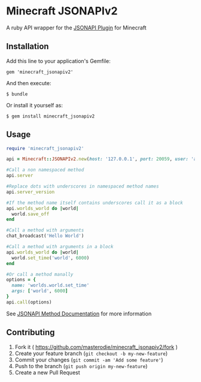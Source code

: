 # Minecraft JSONAPIv2

A ruby API wrapper for the [JSONAPI Plugin](http://mcjsonapi.com/) for Minecraft

## Installation

Add this line to your application's Gemfile:

    gem 'minecraft_jsonapiv2'

And then execute:

    $ bundle

Or install it yourself as:

    $ gem install minecraft_jsonapiv2

## Usage

```ruby
require 'minecraft_jsonapiv2'

api = Minecraft::JSONAPIv2.new(host: '127.0.0.1', port: 20059, user: 'admin', password: 'changme', salt: 'mmm')

#Call a non namespaced method
api.server

#Replace dots with underscores in namespaced method names
api.server_version

#If the method name itself contains underscores call it as a block
api.worlds_world do |world|
  world.save_off
end

#Call a method with arguments
chat_broadcast('Hello World')

#Call a method with arguments in a block
api.worlds_world do |world|
  world.set_time('world', 6000)
end

#Or call a method manally
options = {
  name: 'worlds.world.set_time'
  args: ['world', 6000]
}
api.call(options)

```

See [JSONAPI Method Documentation](http://mcjsonapi.com/apidocs/) for more information

## Contributing

1. Fork it ( https://github.com/masterodie/minecraft_jsonapiv2/fork )
2. Create your feature branch (`git checkout -b my-new-feature`)
3. Commit your changes (`git commit -am 'Add some feature'`)
4. Push to the branch (`git push origin my-new-feature`)
5. Create a new Pull Request
